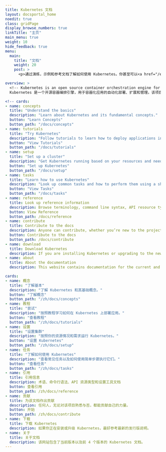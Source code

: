```yaml
---
title: Kubernetes 文档
layout: docsportal_home
noedit: true
class: gridPage
display_browse_numbers: true
linkTitle: "主页"
main_menu: true
weight: 10
hide_feedback: true
menu:
  main:
    title: "文档"
    weight: 20
    post: >
      <p>通过演练，示例和参考文档了解如何使用 Kubernetes。你甚至可以<a href="/editdocs/" data-auto-burger-exclude>帮助贡献文档</a>！</p>

overview: >
  <!-- Kubernetes is an open source container orchestration engine for automating deployment, scaling, and management of containerized applications. The open source project is hosted by the Cloud Native Computing Foundation (<a href="https://www.cncf.io/about">CNCF</a>). -->
  Kubernetes 是一个开源容器编排引擎，用于容器化应用的自动化部署、扩展和管理。该项目托管在 <a href="https://www.cncf.io/about">CNCF</a>。

<!-- cards:
- name: concepts
  title: "Understand the basics"
  description: "Learn about Kubernetes and its fundamental concepts."
  button: "Learn Concepts"
  button_path: "/docs/concepts"
- name: tutorials
  title: "Try Kubernetes"
  description: "Follow tutorials to learn how to deploy applications in Kubernetes."
  button: "View Tutorials"
  button_path: "/docs/tutorials"
- name: setup
  title: "Set up a cluster"
  description: "Get Kubernetes running based on your resources and needs."
  button: "Set up Kubernetes"
  button_path: "/docs/setup"
- name: tasks
  title: "Learn how to use Kubernetes"
  description: "Look up common tasks and how to perform them using a short sequence of steps."
  button: "View Tasks"
  button_path: "/docs/tasks"
- name: reference
  title: Look up reference information
  description: Browse terminology, command line syntax, API resource types, and setup tool documentation.
  button: View Reference
  button_path: /docs/reference
- name: contribute
  title: Contribute to the docs
  description: Anyone can contribute, whether you’re new to the project or you’ve been around a long time.
  button: Contribute to the docs
  button_path: /docs/contribute
- name: download
  title: Download Kubernetes
  description: If you are installing Kubernetes or upgrading to the newest version, refer to the current release notes.
- name: about
  title: About the documentation
  description: This website contains documentation for the current and previous 4 versions of Kubernetes. -->

cards:
- name: 概念
  title: "了解基本"
  description: "了解 Kubernetes 和其基础概念。"
  button: "了解概念"
  button_path: "/zh/docs/concepts"
- name: 教程
  title: "尝试"
  description: "按照教程学习如何在 Kubernetes 上部署应用。"
  button: "查看教程"
  button_path: "/zh/docs/tutorials"
- name: 设置
  title: "设置集群"
  description: "按照你的资源情况和需求运行 Kubernetes。"
  button: "设置 Kubernetes"
  button_path: "/zh/docs/setup"
- name: 任务
  title: "了解如何使用 Kubernetes"
  description: "查看常见任务以及如何使用简单步骤执行它们。"
  button: "查看任务"
  button_path: "/zh/docs/tasks"
- name: 引用
  title: 引用信息
  description: 术语、命令行语法、API 资源类型和设置工具文档
  button: 查看引用
  button_path: /zh/docs/reference
- name: 贡献
  title: 为该文档作出贡献
  description: 任何人，无论对该项目熟悉与否，都能贡献自己的力量。
  button: 开始
  button_path: /zh/docs/contribute
- name: 下载
  title: 下载 Kubernetes
  description: 如果你正在安装或升级 Kubernetes，最好参考最新的发行版说明。
- name: 关于
  title: 关于文档
  description: 该网站包含了当前版本以及前 4 个版本的 Kubernetes 文档。
---
```


<!--
---
approvers:
- chenopis
title: Kubernetes Documentation
layout: docsportal_home
noedit: true
cid: userJourneys
css: /css/style_user_journeys.css
js: /js/user-journeys/home.js, https://use.fontawesome.com/4bcc658a89.js
display_browse_numbers: true
linkTitle: "Home"
main_menu: true
weight: 10
hide_feedback: true
menu:
  main:
    title: "Documentation"
    weight: 20
    post: >
      <p>Learn how to use Kubernetes with the use of walkthroughs, samples, and reference documentation. You can even <a href="/editdocs/" data-auto-burger-exclude>help contribute to the docs</a>!</p>
---
-->